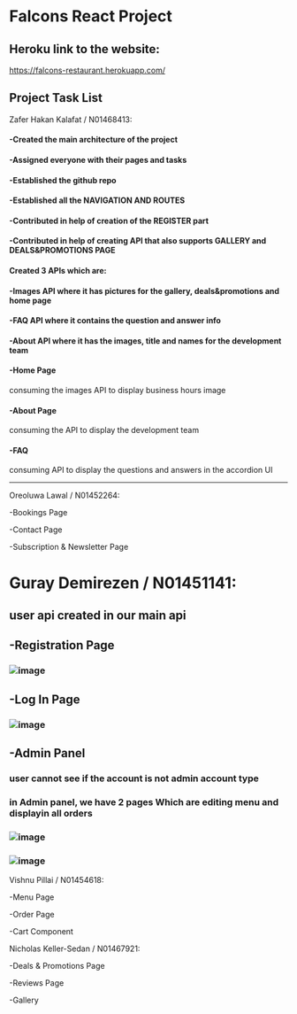 # Falcons React Project

## Heroku link to the website:

https://falcons-restaurant.herokuapp.com/

## Project Task List

Zafer Hakan Kalafat / N01468413:

#### -Created the main architecture of the project
#### -Assigned everyone with their pages and tasks
#### -Established the github repo 
#### -Established all the NAVIGATION AND ROUTES
#### -Contributed in help of creation of the REGISTER part
#### -Contributed in help of creating API that also supports GALLERY and DEALS&PROMOTIONS PAGE

#### Created 3 APIs which are:

  #### -Images API where it has pictures for the gallery, deals&promotions and home page

  #### -FAQ API where it contains the question and answer info

  #### -About API where it has the images, title and names for the development team

#### -Home Page
 consuming the images API to display business hours image

#### -About Page
 consuming the API to display the development team

#### -FAQ
 consuming API to display the questions and answers in the accordion UI

*********************************************************************

Oreoluwa Lawal / N01452264:

-Bookings Page

-Contact Page

-Subscription & Newsletter Page

# Guray Demirezen / N01451141:
## user api created in our main api

## -Registration Page
### ![image](https://user-images.githubusercontent.com/83139326/177656752-7bfefccd-5477-4c6f-a861-464b87c4e8fa.png)


## -Log In Page
### ![image](https://user-images.githubusercontent.com/83139326/177656728-ef93a9c2-22c0-4c9f-a8bf-cce8aa398754.png)


## -Admin Panel
### user cannot see if the account is not admin account type
### in Admin panel, we have 2 pages Which are editing menu and displayin all orders
### ![image](https://user-images.githubusercontent.com/83139326/177656803-34c135f4-b4dd-49ba-a697-16e3e88849fe.png)
### ![image](https://user-images.githubusercontent.com/83139326/177656825-aa6f725e-7727-4435-a607-7421bdeb7360.png)


Vishnu Pillai / N01454618:

-Menu Page

-Order Page

-Cart Component

Nicholas Keller-Sedan / N01467921:

-Deals & Promotions Page

-Reviews Page

-Gallery
